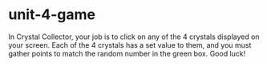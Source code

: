 # unit-4-game
In Crystal Collector, your job is to click on any of the 4 crystals displayed on your screen. Each of the 4 crystals has a set value to them, and you must gather points to match the random number in the green box. Good luck!
